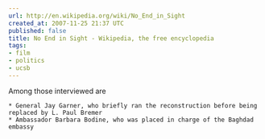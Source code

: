 ```yaml
---
url: http://en.wikipedia.org/wiki/No_End_in_Sight
created_at: 2007-11-25 21:37 UTC
published: false
title: No End in Sight - Wikipedia, the free encyclopedia
tags:
- film
- politics
- ucsb
---
```


Among those interviewed are

    * General Jay Garner, who briefly ran the reconstruction before being replaced by L. Paul Bremer
    * Ambassador Barbara Bodine, who was placed in charge of the Baghdad embassy
